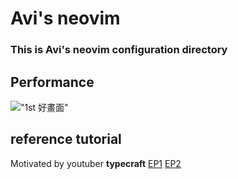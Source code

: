 # Avi's neovim

### This is Avi's neovim configuration directory

## Performance

!["1st 好畫面"](https://github.com/Avi-python/neovim_settings/assets/62063088/73bd11c2-06ed-4b19-81c8-e74668dfb022)


## reference tutorial
Motivated by youtuber <b>typecraft</b>
[EP1](https://www.youtube.com/watch?v=zHTeCSVAFNY&t=993s&ab_channel=typecraft)
[EP2](https://www.youtube.com/watch?v=zHTeCSVAFNY&t=993s&ab_channel=typecraft)

